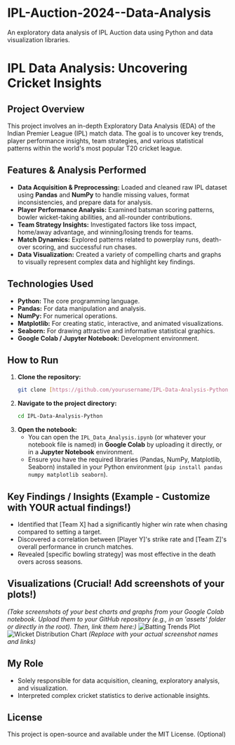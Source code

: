# IPL-Auction-2024--Data-Analysis
An exploratory data analysis of IPL Auction data using Python and data visualization libraries.
# IPL Data Analysis: Uncovering Cricket Insights

## Project Overview
This project involves an in-depth Exploratory Data Analysis (EDA) of the Indian Premier League (IPL) match data. The goal is to uncover key trends, player performance insights, team strategies, and various statistical patterns within the world's most popular T20 cricket league.

## Features & Analysis Performed
* **Data Acquisition & Preprocessing:** Loaded and cleaned raw IPL dataset using **Pandas** and **NumPy** to handle missing values, format inconsistencies, and prepare data for analysis.
* **Player Performance Analysis:** Examined batsman scoring patterns, bowler wicket-taking abilities, and all-rounder contributions.
* **Team Strategy Insights:** Investigated factors like toss impact, home/away advantage, and winning/losing trends for teams.
* **Match Dynamics:** Explored patterns related to powerplay runs, death-over scoring, and successful run chases.
* **Data Visualization:** Created a variety of compelling charts and graphs to visually represent complex data and highlight key findings.

## Technologies Used
* **Python:** The core programming language.
* **Pandas:** For data manipulation and analysis.
* **NumPy:** For numerical operations.
* **Matplotlib:** For creating static, interactive, and animated visualizations.
* **Seaborn:** For drawing attractive and informative statistical graphics.
* **Google Colab / Jupyter Notebook:** Development environment.

## How to Run
1.  **Clone the repository:**
    ```bash
    git clone [https://github.com/yourusername/IPL-Data-Analysis-Python.git](https://github.com/yourusername/IPL-Data-Analysis-Python.git)
    ```
2.  **Navigate to the project directory:**
    ```bash
    cd IPL-Data-Analysis-Python
    ```
3.  **Open the notebook:**
    * You can open the `IPL_Data_Analysis.ipynb` (or whatever your notebook file is named) in **Google Colab** by uploading it directly, or in a **Jupyter Notebook** environment.
    * Ensure you have the required libraries (Pandas, NumPy, Matplotlib, Seaborn) installed in your Python environment (`pip install pandas numpy matplotlib seaborn`).

## Key Findings / Insights (Example - Customize with YOUR actual findings!)
* Identified that [Team X] had a significantly higher win rate when chasing compared to setting a target.
* Discovered a correlation between [Player Y]'s strike rate and [Team Z]'s overall performance in crunch matches.
* Revealed [specific bowling strategy] was most effective in the death overs across seasons.

## Visualizations (Crucial! Add screenshots of your plots!)
*(Take screenshots of your best charts and graphs from your Google Colab notebook. Upload them to your GitHub repository (e.g., in an 'assets' folder or directly in the root). Then, link them here:)*
![Batting Trends Plot](https://raw.githubusercontent.com/yourusername/IPL-Data-Analysis-Python/main/assets/batting_trend.png)
![Wicket Distribution Chart](https://raw.githubusercontent.com/yourusername/IPL-Data-Analysis-Python/main/assets/wicket_distribution.png)
*(Replace with your actual screenshot names and links)*

## My Role
* Solely responsible for data acquisition, cleaning, exploratory analysis, and visualization.
* Interpreted complex cricket statistics to derive actionable insights.

## License
This project is open-source and available under the MIT License. (Optional)
